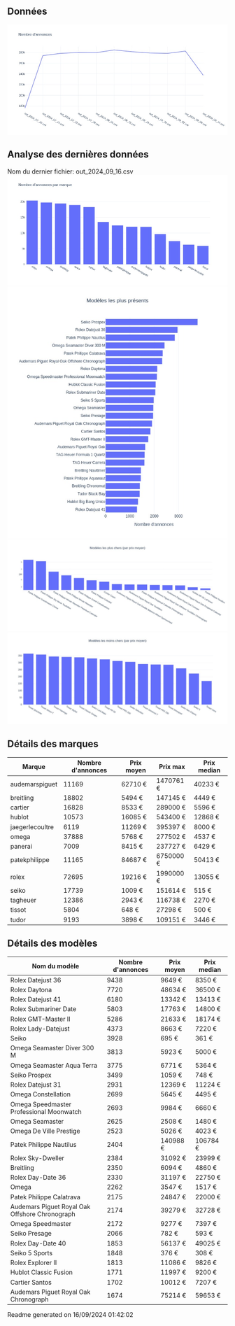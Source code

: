 
## Données
![image](./out/count_per_day.jpeg)

## Analyse des dernières données
Nom du dernier fichier: out_2024_09_16.csv
![image](./out/count_per_brand.jpeg)
![image](./out/count_per_name.jpeg)
![image](./out/avg_price_per_name_desc.jpeg)
![image](./out/avg_price_per_name_asc.jpeg)

## Détails des marques
|Marque|Nombre d'annonces|Prix moyen|Prix max|Prix median|
|------|-----------------|----------|--------|-----------|
|audemarspiguet|11169|62710 €|1470761 €|40233 €| 
|breitling|18802|5494 €|147145 €|4449 €| 
|cartier|16828|8533 €|289000 €|5596 €| 
|hublot|10573|16085 €|543400 €|12868 €| 
|jaegerlecoultre|6119|11269 €|395397 €|8000 €| 
|omega|37888|5768 €|277502 €|4537 €| 
|panerai|7009|8415 €|237727 €|6429 €| 
|patekphilippe|11165|84687 €|6750000 €|50413 €| 
|rolex|72695|19216 €|1990000 €|13055 €| 
|seiko|17739|1009 €|151614 €|515 €| 
|tagheuer|12386|2943 €|116738 €|2270 €| 
|tissot|5804|648 €|27298 €|500 €| 
|tudor|9193|3898 €|109151 €|3446 €| 

## Détails des modèles
Nom du modèle|Nombre d'annonces|Prix moyen|Prix median|
|-------------|-----------------|----------|-----------|
|               Rolex Datejust 36|9438|9649 €|8350 €| 
|               Rolex Daytona|7720|48634 €|36500 €| 
|               Rolex Datejust 41|6180|13342 €|13413 €| 
|               Rolex Submariner Date|5803|17763 €|14800 €| 
|               Rolex GMT-Master II|5286|21633 €|18174 €| 
|               Rolex Lady-Datejust|4373|8663 €|7220 €| 
|               Seiko|3928|695 €|361 €| 
|               Omega Seamaster Diver 300 M|3813|5923 €|5000 €| 
|               Omega Seamaster Aqua Terra|3775|6771 €|5364 €| 
|               Seiko Prospex|3499|1059 €|748 €| 
|               Rolex Datejust 31|2931|12369 €|11224 €| 
|               Omega Constellation|2699|5645 €|4495 €| 
|               Omega Speedmaster Professional Moonwatch|2693|9984 €|6660 €| 
|               Omega Seamaster|2625|2508 €|1480 €| 
|               Omega De Ville Prestige|2523|5026 €|4023 €| 
|               Patek Philippe Nautilus|2404|140988 €|106784 €| 
|               Rolex Sky-Dweller|2384|31092 €|23999 €| 
|               Breitling|2350|6094 €|4860 €| 
|               Rolex Day-Date 36|2330|31197 €|22750 €| 
|               Omega|2262|3547 €|1517 €| 
|               Patek Philippe Calatrava|2175|24847 €|22000 €| 
|               Audemars Piguet Royal Oak Offshore Chronograph|2174|39279 €|32728 €| 
|               Omega Speedmaster|2172|9277 €|7397 €| 
|               Seiko Presage|2066|782 €|593 €| 
|               Rolex Day-Date 40|1853|56137 €|49025 €| 
|               Seiko 5 Sports|1848|376 €|308 €| 
|               Rolex Explorer II|1813|11086 €|9826 €| 
|               Hublot Classic Fusion|1771|11997 €|9200 €| 
|               Cartier Santos|1702|10012 €|7207 €| 
|               Audemars Piguet Royal Oak Chronograph|1674|75214 €|59653 €| 


 Readme generated on 16/09/2024 01:42:02
